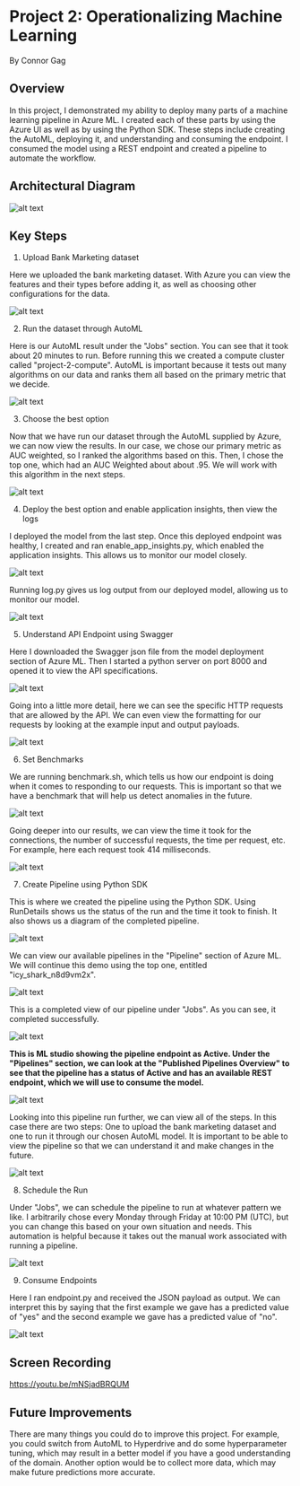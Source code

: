 # Project 2: Operationalizing Machine Learning

By Connor Gag

## Overview
In this project, I demonstrated my ability to deploy many parts of a machine learning pipeline in Azure ML. I created each of these parts by using the Azure UI as well as by using the Python SDK. These steps include creating the AutoML, deploying it, and understanding and consuming the endpoint. I consumed the model using a REST endpoint and created a pipeline to automate the workflow. 

## Architectural Diagram
![alt text](https://github.com/connorgag/Udacity_MLE/blob/main/Project_Two/Architectural%20Diagram_%20Operationalizing%20Machine%20Learning%20.jpg?raw=true)

## Key Steps
1. Upload Bank Marketing dataset

Here we uploaded the bank marketing dataset. With Azure you can view the features and their types before adding it, as well as choosing other configurations for the data. 

![alt text](https://github.com/connorgag/Udacity_MLE/blob/main/Project_Two/Screenshots/bank_dataset_screenshot.png?raw=true)




2. Run the dataset through AutoML
   
Here is our AutoML result under the "Jobs" section. You can see that it took about 20 minutes to run. Before running this we created a compute cluster called "project-2-compute". AutoML is important because it tests out many algorithms on our data and ranks them all based on the primary metric that we decide. 

![alt text](https://github.com/connorgag/Udacity_MLE/blob/main/Project_Two/Screenshots/Completed_Screenshot.png?raw=true)




3. Choose the best option

Now that we have run our dataset through the AutoML supplied by Azure, we can now view the results. In our case, we chose our primary metric as AUC weighted, so I ranked the algorithms based on this. Then, I chose the top one, which had an AUC Weighted about about .95. We will work with this algorithm in the next steps. 

![alt text](https://github.com/connorgag/Udacity_MLE/blob/main/Project_Two/Screenshots/Best_Model_Screenshot.png?raw=true)




4. Deploy the best option and enable application insights, then view the logs

I deployed the model from the last step. Once this deployed endpoint was healthy, I created and ran enable_app_insights.py, which enabled the application insights. This allows us to monitor our model closely. 

![alt text](https://github.com/connorgag/Udacity_MLE/blob/main/Project_Two/Screenshots/App_Insights_Screenshot.png?raw=true)


Running log.py gives us log output from our deployed model, allowing us to monitor our model. 

![alt text](https://github.com/connorgag/Udacity_MLE/blob/main/Project_Two/Screenshots/logs_py_output_screenshot.png?raw=true)




5. Understand API Endpoint using Swagger

Here I downloaded the Swagger json file from the model deployment section of Azure ML. Then I started a python server on port 8000 and opened it to view the API specifications. 

![alt text](https://github.com/connorgag/Udacity_MLE/blob/main/Project_Two/Screenshots/Swagger_Screenshot.png?raw=true)


Going into a little more detail, here we can see the specific HTTP requests that are allowed by the API. We can even view the formatting for our requests by looking at the example input and output payloads. 

![alt text](https://github.com/connorgag/Udacity_MLE/blob/main/Project_Two/Screenshots/Swagger_Screenshot_2.png?raw=true)




6. Set Benchmarks 

We are running benchmark.sh, which tells us how our endpoint is doing when it comes to responding to our requests. This is important so that we have a benchmark that will help us detect anomalies in the future. 

![alt text](https://github.com/connorgag/Udacity_MLE/blob/main/Project_Two/Screenshots/Benchmark_Screenshot_1.png?raw=true)


Going deeper into our results, we can view the time it took for the connections, the number of successful requests, the time per request, etc. For example, here each request took 414 milliseconds. 

![alt text](https://github.com/connorgag/Udacity_MLE/blob/main/Project_Two/Screenshots/Benchmark_Screenshot_2.png?raw=true)




7. Create Pipeline using Python SDK

This is where we created the pipeline using the Python SDK. Using RunDetails shows us the status of the run and the time it took to finish. It also shows us a diagram of the completed pipeline. 

![alt text](https://github.com/connorgag/Udacity_MLE/blob/main/Project_Two/Screenshots/RunDetails_Screenshot.png?raw=true)


We can view our available pipelines in the "Pipeline" section of Azure ML. We will continue this demo using the top one, entitled "icy_shark_n8d9vm2x". 

![alt text](https://github.com/connorgag/Udacity_MLE/blob/main/Project_Two/Screenshots/Pipeline_Section_Screenshot.png?raw=true)


This is a completed view of our pipeline under "Jobs". As you can see, it completed successfully. 

![alt text](https://github.com/connorgag/Udacity_MLE/blob/main/Project_Two/Screenshots/Completed_Pipeline_Screenshot.png?raw=true)


**This is ML studio showing the pipeline endpoint as Active. Under the "Pipelines" section, we can look at the "Published Pipelines Overview" to see that the pipeline has a status of Active and has an available REST endpoint, which we will use to consume the model.**

![alt text](https://github.com/connorgag/Udacity_MLE/blob/main/Project_Two/Screenshots/Published_Pipeline_Overview_Screenshot.png?raw=true)


Looking into this pipeline run further, we can view all of the steps. In this case there are two steps: One to upload the bank marketing dataset and one to run it through our chosen AutoML model. It is important to be able to view the pipeline so that we can understand it and make changes in the future. 

![alt text](https://github.com/connorgag/Udacity_MLE/blob/main/Project_Two/Screenshots/Bank_and_AutoML_Screenshot.png?raw=true)




8. Schedule the Run

Under "Jobs", we can schedule the pipeline to run at whatever pattern we like. I arbitrarily chose every Monday through Friday at 10:00 PM (UTC), but you can change this based on your own situation and needs. This automation is helpful because it takes out the manual work associated with running a pipeline. 

![alt text](https://github.com/connorgag/Udacity_MLE/blob/main/Project_Two/Screenshots/Scheduled_Run_Screenshot.png?raw=true)


9. Consume Endpoints

Here I ran endpoint.py and received the JSON payload as output. We can interpret this by saying that the first example we gave has a predicted value of "yes" and the second example we gave has a predicted value of "no". 

![alt text](https://github.com/connorgag/Udacity_MLE/blob/main/Project_Two/Screenshots/endpoint_output.png?raw=true)




## Screen Recording
https://youtu.be/mNSjadBRQUM

## Future Improvements
There are many things you could do to improve this project. For example, you could switch from AutoML to Hyperdrive and do some hyperparameter tuning, which may result in a better model if you have a good understanding of the domain. Another option would be to collect more data, which may make future predictions more accurate. 